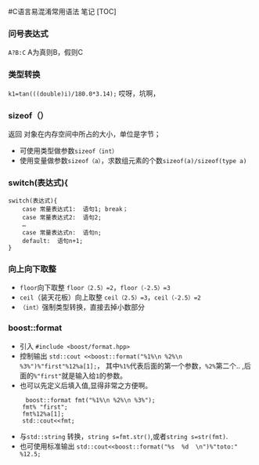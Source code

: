 #C语言易混淆常用语法 笔记
[TOC]
###  问号表达式
`A?B:C`
A为真则B，假则C
### 类型转换
`k1=tan(((double)i)/180.0*3.14);` 哎呀，坑啊，
### sizeof（）
返回 对象在内存空间中所占的大小，单位是字节；
- 可使用类型做参数`sizeof（int）`
- 使用变量做参数`sizeof（a）`，求数组元素的个数`sizeof(a)/sizeof(type a)`
### switch(表达式){ 
```
switch(表达式){ 
    case 常量表达式1:  语句1; break；
    case 常量表达式2:  语句2;
    … 
    case 常量表达式n:  语句n;
    default:  语句n+1;
}
```
### 向上向下取整
- `floor`向下取整 `floor（2.5）=2`，`floor（-2.5）=3`
- `ceil`（装天花板）向上取整 `ceil（2.5）=3`，`ceil（-2.5）=2`
- `（int）`强制类型转换，直接去掉小数部分
### boost::format

 - 引入 `#include <boost/format.hpp>`
 - 控制输出 `std::cout <<boost::format("%1%\n %2%\n %3%")%"first"%12%a[1];`， 其中`%1%`代表后面的第一个参数，`%2%`第二个.. ,后面的`%"first"`就是输入给`1`的参数。
 - 也可以先定义后填入值,显得非常之方便啊。
 
~~~
     boost::format fmt("%1%\n %2%\n %3%");
    fmt% "first";
    fmt%12%a[1];
    std::cout<<fmt;
~~~
- 与`std::string` 转换，`string s=fmt.str()`,或者`string s=str(fmt)`.
- 也可使用标准输出 `std::cout<<boost::format("%s  %d  \n")%"toto:" %12.5;`
